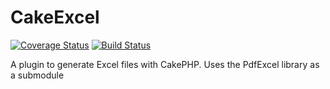 CakeExcel
=========

[![Coverage Status](https://coveralls.io/repos/dakota/CakeExcel/badge.png)](https://coveralls.io/r/dakota/CakeExcel)
[![Build Status](https://travis-ci.org/dakota/CakeExcel.png?branch=master)](https://travis-ci.org/dakota/CakeExcel)

A plugin to generate Excel files with CakePHP. Uses the PdfExcel library as a submodule